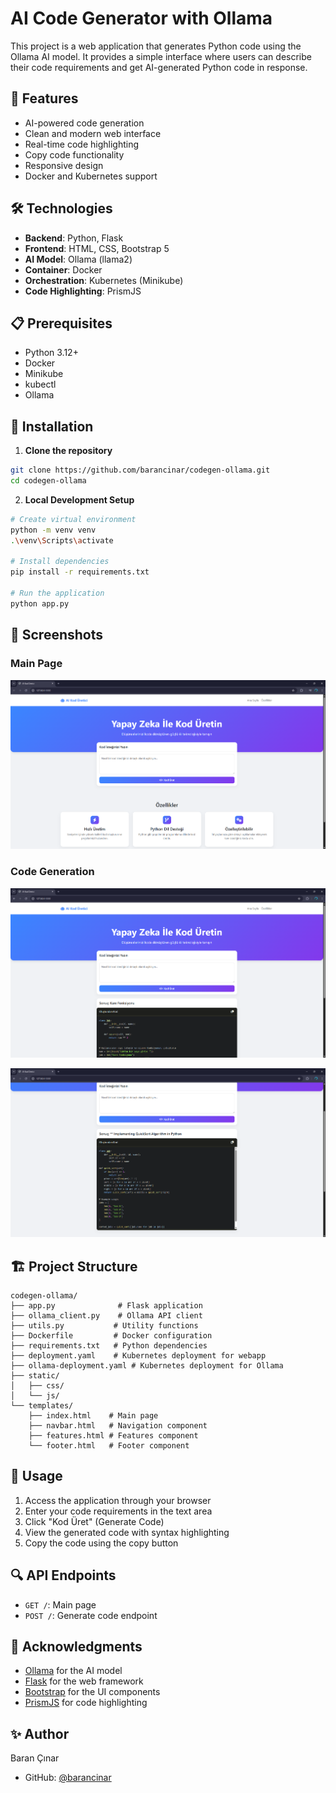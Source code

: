 # AI Code Generator with Ollama

This project is a web application that generates Python code using the Ollama AI model. 
It provides a simple interface where users can describe their code requirements and get AI-generated Python code in response.

## 🚀 Features

- AI-powered code generation
- Clean and modern web interface
- Real-time code highlighting
- Copy code functionality
- Responsive design
- Docker and Kubernetes support

## 🛠️ Technologies

- **Backend**: Python, Flask
- **Frontend**: HTML, CSS, Bootstrap 5
- **AI Model**: Ollama (llama2)
- **Container**: Docker
- **Orchestration**: Kubernetes (Minikube)
- **Code Highlighting**: PrismJS

## 📋 Prerequisites

- Python 3.12+
- Docker
- Minikube
- kubectl
- Ollama

## 🔧 Installation

1. **Clone the repository**
```bash
git clone https://github.com/barancinar/codegen-ollama.git
cd codegen-ollama
```

2. **Local Development Setup**
```bash
# Create virtual environment
python -m venv venv
.\venv\Scripts\activate

# Install dependencies
pip install -r requirements.txt

# Run the application
python app.py
```

## 📸 Screenshots

### Main Page
![Main Page](static/screenshots/main-page.png)

### Code Generation
![Code Generation](static/screenshots/codegen.png)

![Code Generation](static/screenshots/codedetail.png)

## 🏗️ Project Structure

```
codegen-ollama/
├── app.py              # Flask application
├── ollama_client.py    # Ollama API client
├── utils.py           # Utility functions
├── Dockerfile         # Docker configuration
├── requirements.txt   # Python dependencies
├── deployment.yaml    # Kubernetes deployment for webapp
├── ollama-deployment.yaml # Kubernetes deployment for Ollama
├── static/
│   ├── css/
│   └── js/
└── templates/
    ├── index.html    # Main page
    ├── navbar.html   # Navigation component
    ├── features.html # Features component
    └── footer.html   # Footer component
```

## 🌟 Usage

1. Access the application through your browser
2. Enter your code requirements in the text area
3. Click "Kod Üret" (Generate Code)
4. View the generated code with syntax highlighting
5. Copy the code using the copy button

## 🔍 API Endpoints

- `GET /`: Main page
- `POST /`: Generate code endpoint

## 🤝 Acknowledgments

- [Ollama](https://ollama.ai/) for the AI model
- [Flask](https://flask.palletsprojects.com/) for the web framework
- [Bootstrap](https://getbootstrap.com/) for the UI components
- [PrismJS](https://prismjs.com/) for code highlighting

## ✨ Author

Baran Çınar
- GitHub: [@barancinar](https://github.com/barancinar)
